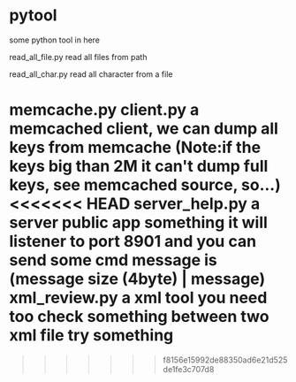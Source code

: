pytool
======

some python tool in here

read_all_file.py read all files from path

read_all_char.py read all character from a file

memcache.py client.py a memcached client, we can dump all keys from memcache
			(Note:if the keys big than 2M it can't dump full keys, see memcached source, so...)
<<<<<<< HEAD
server_help.py a server public app something it will listener to port 8901 and you can send some cmd
	message is (message size (4byte) | message)
xml_review.py a xml tool you need too check something between two xml file try something
=======
			
>>>>>>> f8156e15992de88350ad6e21d525de1fe3c707d8
